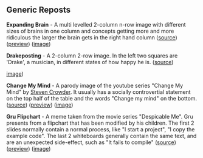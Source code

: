 ## Generic Reposts

**Expanding Brain** - A multi levelled 2-column n-row image with different sizes of brains in one column and concepts getting more and more ridiculous the larger the brain gets in the right hand column 
 ([source](https://github.com/codingJWilliams/ToR-Repost-Collection/raw/master/generic/expandingbrain/expandingbrain.md)) 
 ([preview](expandingbrain/expandingbrain.md)) 
 ([image](expandingbrain/expandingbrain.jpeg))

**Drakeposting** - A 2-column 2-row image. In the left two squares are 'Drake', a musician, in different states of how happy he is. 
 ([source](https://github.com/codingJWilliams/ToR-Repost-Collection/raw/master/generic/drake/drake_no_table.md)) 

 [image](drake/drake.jpg))

**Change My Mind** - A parody image of the youtube series "Change My Mind" by [Steven Crowder](https://www.youtube.com/channel/UCIveFvW-ARp_B_RckhweNJw). It usually has a socially controvertial statement on the top half of the table and the words "Change my mind" on the bottom. 
 ([source](https://raw.githubusercontent.com/codingJWilliams/ToR-Repost-Collection/master/generic/changemymind/changemymind.md)) 
 ([preview](changemymind/changemymind.md)) 
 ([image](changemymind/5ac75dd0902a2.jpeg))

**Gru Flipchart** - A meme taken from the movie series "Despicable Me". Gru presents from a flipchart that has been modified by his children. The first 2 slides normally contain a normal process, like "I start a project", "I copy the example code". The last 2 whiteboards generally contain the same text, and are an unexpected side-effect, such as "It fails to compile" 
 ([source](https://raw.githubusercontent.com/codingJWilliams/ToR-Repost-Collection/master/generic/gru_flipchart/gru_flipchart.md)) 
 ([preview](gru_flipchart/gru_flipchart.md)) 
 ([image](gru_flipchart/gru_flipchart.jpg))